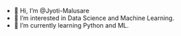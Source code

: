- 👋 Hi, I’m @Jyoti-Malusare
- 👀 I’m interested in Data Science and Machine Learning.
- 🌱 I’m currently learning Python and ML.


<!---
Jyoti-Malusare/Jyoti-Malusare is a ✨ special ✨ repository because its `README.md` (this file) appears on your GitHub profile.
You can click the Preview link to take a look at your changes.
--->
